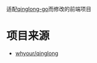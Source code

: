 适配[qinglong-go](https://github.com/huoxue1/qinglong-go)而修改的前端项目



# 项目来源
- [whyour/qinglong](https://github.com/whyour/qinglong/actions)
